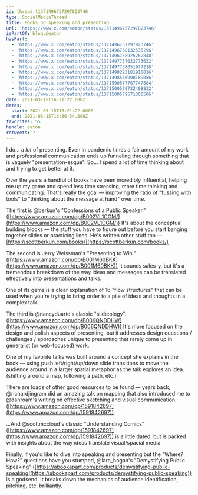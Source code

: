 ```yaml
---
id: thread.t1371496757297823746
type: SocialMediaThread
title: Books on speaking and presenting
url: 'https://www.x.com/eaton/status/1371496757297823746'
isPartOf: blog.@eaton
hasPart:
  - 'https://www.x.com/eaton/status/1371496757297823746'
  - 'https://www.x.com/eaton/status/1371496758132535296'
  - 'https://www.x.com/eaton/status/1371496758925262848'
  - 'https://www.x.com/eaton/status/1371497737032773632'
  - 'https://www.x.com/eaton/status/1371497738051977218'
  - 'https://www.x.com/eaton/status/1371498223181910016'
  - 'https://www.x.com/eaton/status/1371498556998189056'
  - 'https://www.x.com/eaton/status/1371500577767747584'
  - 'https://www.x.com/eaton/status/1371500578732408832'
  - 'https://www.x.com/eaton/status/1371500579571306506'
date: 2021-03-15T16:21:22.000Z
dates:
  start: 2021-03-15T16:21:22.000Z
  end: 2021-03-15T16:36:34.000Z
favorites: 55
handle: eaton
retweets: 7
---
```

I do… a *lot* of presenting. Even in pandemic times a fair amount of my work and professional communication ends up funneling through something that is vaguely "presentation-esque". So… I spend a lot of time thinking about and trying to get better at it.

Over the years a handful of books have been incredibly influential, helping me up my game and spend less time stressing, more time thinking and communicating. That's really the goal — improving the ratio of "fussing with tools" to "thinking about the message at hand" over time.

The first is @berkun's "Confessions of a Public Speaker." ([https://www.amazon.com/dp/B002VL1CGM/](https://www.amazon.com/dp/B002VL1CGM/)) It's about the conceptual building blocks — the stuff you have to figure out before you start banging together slides or practicing lines. He's written other stuff too — [https://scottberkun.com/books/](https://scottberkun.com/books/)

The second is Jerry Weissman's "Presenting to Win." ([https://www.amazon.com/dp/B001M60BKK](https://www.amazon.com/dp/B001M60BKK)) It sounds sales-y, but it's a tremendous breakdown of the way ideas and messages can be translated effectively into presentations and talks.

One of its gems is a clear explanation of 16 "flow structures" that can be used when you're trying to bring order to a pile of ideas and thoughts in a complex talk.

The third is @nancyduarte's classic "slide:ology". ([https://www.amazon.com/dp/B006QNDDHW](https://www.amazon.com/dp/B006QNDDHW)) It's more focused on the design and polish aspects of presenting, but it addresses design questions / challenges / approaches unique to presenting that rarely come up in generalist (or web-focused) work.

One of my favorite talks was built around a concept she explains in the book — using push left/right/up/down slide transitions to move the audience around in a larger spatial metaphor as the talk explores an idea. (shifting around a map, following a path, etc.)

There are loads of other good resources to be found — years back, @richardjingram did an amazing talk on mapping that also introduced me to @danroam's writing on effective sketching and visual communication. ([https://www.amazon.com/dp/1591842697](https://www.amazon.com/dp/1591842697))

…And @scottmccloud's classic "Understanding Comics" ([https://www.amazon.com/dp/1591842697](https://www.amazon.com/dp/1591842697)) is a little dated, but is packed with insights about the way ideas translate visual/spacial media.

Finally, if you'd like to dive into speaking and presenting but the "Where? How?" questions have you stumped, @lara_hogan's "Demystifying Public Speaking" ([https://abookapart.com/products/demystifying-public-speaking](https://abookapart.com/products/demystifying-public-speaking)) is a godsend. It breaks down the mechanics of audience identification, pitching, etc. brilliantly.
